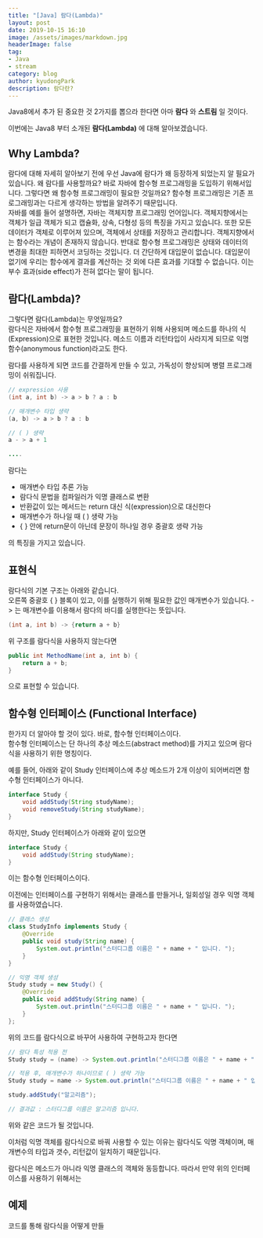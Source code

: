 ```yaml
---
title: "[Java] 람다(Lambda)"
layout: post
date: 2019-10-15 16:10
image: /assets/images/markdown.jpg
headerImage: false
tag:
- Java
- stream
category: blog
author: kyudongPark
description: 람다란?
---
```


Java8에서 추가 된 중요한 것 2가지를 뽑으라 한다면 아마 **람다** 와 **스트림** 일 것이다. 

이번에는 Java8 부터 소개된 **람다(Lambda)** 에 대해 알아보겠습니다.  

## Why Lambda?

람다에 대해 자세히 알아보기 전에 우선 Java에 람다가 왜 등장하게 되었는지 알 필요가 있습니다. 왜 람다를 사용할까요? 바로 자바에 함수형 프로그래밍을 도입하기 위해서입니다. 
그렇다면 왜 함수형 프로그래밍이 필요한 것일까요? 함수형 프로그래밍은 기존 프로그래밍과는 다르게 생각하는 방법을 알려주기 때문입니다.  
자바를 예를 들어 설명하면, 자바는 객체지향 프로그래밍 언어입니다. 객체지향에서는 객체가 일급 객체가 되고 캡슐화, 상속, 다형성 등의 특징을 가지고 있습니다. 
또한 모든 데이터가 객체로 이루어져 있으며, 객체에서 상태를 저장하고 관리합니다. 객체지향에서는 함수라는 개념이 존재하지 않습니다. 반대로 함수형 프로그래밍은 상태와 데이터의 변경을 최대한 피하면서 코딩하는 것입니다. 더 간단하게 대입문이 없습니다. 
대입문이 없기에 우리는 함수에게 결과를 계산하는 것 외에 다른 효과를 기대할 수 없습니다.
이는 부수 효과(side effect)가 전혀 없다는 말이 됩니다.


## 람다(Lambda)?

그렇다면 람다(Lambda)는 무엇일까요?  
람다식은 자바에서 함수형 프로그래밍을 표현하기 위해 사용되며 메소드를 하나의 식(Expression)으로 표현한 것입니다. 메소드 이름과 리턴타입이 사라지게 되므로 익명함수(anonymous function)라고도 한다.

람다를 사용하게 되면 코드를 간결하게 만들 수 있고, 가독성이 향상되며 병렬 프로그래밍이 쉬워집니다. 

```java
// expression 사용 
(int a, int b) -> a > b ? a : b

// 매개변수 타입 생략 
(a, b) -> a > b ? a : b

// ( ) 생략
a - > a + 1

....
```

람다는 
* 매개변수 타입 추론 가능
* 람다식 문법을 컴파일러가 익명 클래스로 변환
* 반환값이 있는 메서드는 return 대신 식(expression)으로 대신한다
* 매개변수가 하나일 때 ( ) 생략 가능
* { } 안에 return문이 아닌데 문장이 하나일 경우 중괄호 생략 가능

의 특징을 가지고 있습니다.


## 표현식 

람다식의 기본 구조는 아래와 같습니다.   
오른쪽 중괄호 { } 블록이 있고, 이를 실행하기 위해 필요한 값인 매개변수가 있습니다. -> 는 매개변수를 이용해서 람다의 바디를 실행한다는 뜻입니다. 

```java
(int a, int b) -> {return a + b}
```

위 구조를 람다식을 사용하지 않는다면

```java
public int MethodName(int a, int b) {
    return a + b;
}
```
으로 표현할 수 있습니다. 


## 함수형 인터페이스 (Functional Interface)

한가지 더 알아야 할 것이 있다. 바로, 함수형 인터페이스이다.  
함수형 인터페이스는 단 하나의 추상 메소드(abstract method)를 가지고 있으며 람다식을 사용하기 위한 명칭이다. 

예를 들어, 아래와 같이 Study 인터페이스에 추상 메소드가 2개 이상이 되어버리면 함수형 인터페이스가 아니다. 

```java
interface Study {
    void addStudy(String studyName);
    void removeStudy(String studyName);
}
```

하지만, Study 인터페이스가 아래와 같이 있으면 
```java
interface Study {
    void addStudy(String studyName);
}
```

이는 함수형 인터페이스이다.  

이전에는 인터페이스를 구현하기 위해서는 클래스를 만들거나, 일회성일 경우 익명 객체를 사용하였습니다.

```java
// 클래스 생성
class StudyInfo implements Study {
    @Override
    public void study(String name) {
        System.out.println("스터디그룹 이름은 " + name + " 입니다. ");
    }
}

// 익명 객체 생성 
Study study = new Study() {
    @Override
    public void addStudy(String name) {
        System.out.println("스터디그룹 이름은 " + name + " 입니다. ");
    }
};
```

위의 코드를 람다식으로 바꾸어 사용하여 구현하고자 한다면

```java
// 람다 특성 적용 전 
Study study = (name) -> System.out.println("스터디그룹 이름은 " + name + " 입니다. ");

// 적용 후, 매개변수가 하나이므로 ( ) 생략 가능
Study study = name -> System.out.println("스터디그룹 이름은 " + name + " 입니다. ");

study.addStudy("알고리즘");

// 결과값 : 스터디그룹 이름은 알고리즘 입니다. 
```


위와 같은 코드가 될 것입니다. 

이처럼 익명 객체를 람다식으로 바꿔 사용할 수 있는 이유는 람다식도 익명 객체이며, 매개변수의 타입과 갯수, 리턴값이 일치하기 때문입니다. 

람다식은 메소드가 아니라 익명 클래스의 객체와 동등합니다. 
따라서 만약 위의 인터페이스를 사용하기 위해서는

## 예제

코드를 통해 람다식을 어떻게 만들 

